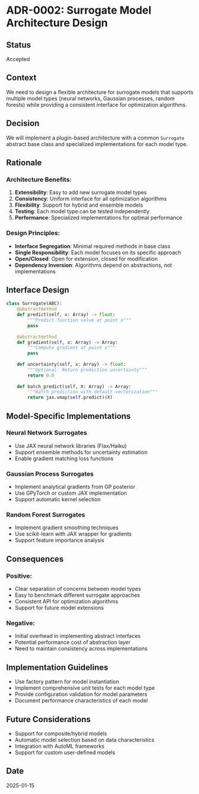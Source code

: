 # ADR-0002: Surrogate Model Architecture Design

## Status
Accepted

## Context
We need to design a flexible architecture for surrogate models that supports multiple model types (neural networks, Gaussian processes, random forests) while providing a consistent interface for optimization algorithms.

## Decision
We will implement a plugin-based architecture with a common `Surrogate` abstract base class and specialized implementations for each model type.

## Rationale

### Architecture Benefits:
1. **Extensibility**: Easy to add new surrogate model types
2. **Consistency**: Uniform interface for all optimization algorithms
3. **Flexibility**: Support for hybrid and ensemble models
4. **Testing**: Each model type can be tested independently
5. **Performance**: Specialized implementations for optimal performance

### Design Principles:
- **Interface Segregation**: Minimal required methods in base class
- **Single Responsibility**: Each model focuses on its specific approach
- **Open/Closed**: Open for extension, closed for modification
- **Dependency Inversion**: Algorithms depend on abstractions, not implementations

## Interface Design

```python
class Surrogate(ABC):
    @abstractmethod
    def predict(self, x: Array) -> float:
        """Predict function value at point x"""
        pass
    
    @abstractmethod
    def gradient(self, x: Array) -> Array:
        """Compute gradient at point x"""
        pass
    
    def uncertainty(self, x: Array) -> float:
        """Optional: Return prediction uncertainty"""
        return 0.0
    
    def batch_predict(self, X: Array) -> Array:
        """Batch prediction with default vectorization"""
        return jax.vmap(self.predict)(X)
```

## Model-Specific Implementations

### Neural Network Surrogates
- Use JAX neural network libraries (Flax/Haiku)
- Support ensemble methods for uncertainty estimation
- Enable gradient matching loss functions

### Gaussian Process Surrogates
- Implement analytical gradients from GP posterior
- Use GPyTorch or custom JAX implementation
- Support automatic kernel selection

### Random Forest Surrogates
- Implement gradient smoothing techniques
- Use scikit-learn with JAX wrapper for gradients
- Support feature importance analysis

## Consequences

### Positive:
- Clear separation of concerns between model types
- Easy to benchmark different surrogate approaches
- Consistent API for optimization algorithms
- Support for future model extensions

### Negative:
- Initial overhead in implementing abstract interfaces
- Potential performance cost of abstraction layer
- Need to maintain consistency across implementations

## Implementation Guidelines
- Use factory pattern for model instantiation
- Implement comprehensive unit tests for each model type
- Provide configuration validation for model parameters
- Document performance characteristics of each model

## Future Considerations
- Support for composite/hybrid models
- Automatic model selection based on data characteristics
- Integration with AutoML frameworks
- Support for custom user-defined models

## Date
2025-01-15
